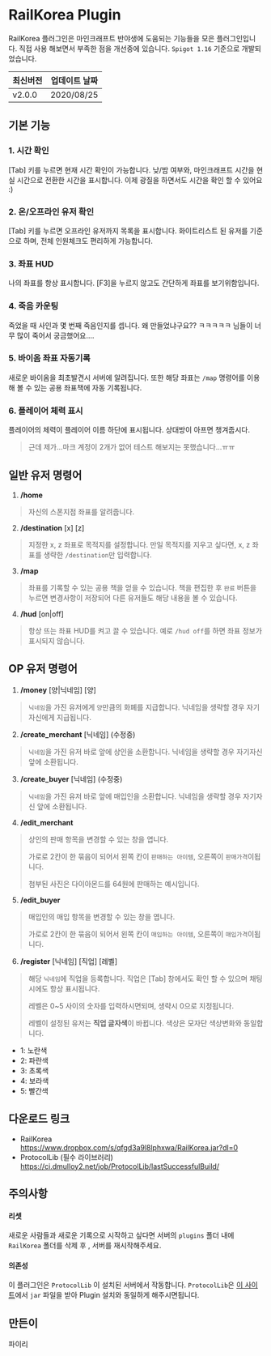 
# RailKorea Plugin
RailKorea 플러그인은 마인크래프트 반야생에 도움되는 기능들을 모은 플러그인입니다. 직접 사용 해보면서 부족한 점을 개선중에 있습니다.
`Spigot 1.16` 기준으로 개발되었습니다.

| 최신버전 |  업데이트 날짜 |
|--|--|
| v2.0.0 | 2020/08/25 |

## 기본 기능
### 1. 시간 확인
[Tab] 키를 누르면 현재 시간 확인이 가능합니다. 
낮/밤 여부와, 마인크래프트 시간을 현실 시간으로 전환한 시간을 표시합니다.
이제 광질을 하면서도 시간을 확인 할 수 있어요 :)

### 2. 온/오프라인 유저 확인
[Tab] 키를 누르면 오프라인 유저까지 목록을 표시합니다.
화이트리스트 된 유저를 기준으로 하며, 전체 인원체크도 편리하게 가능합니다.

### 3. 좌표 HUD
나의 좌표를 항상 표시합니다. [F3]을 누르지 않고도 간단하게 좌표를 보기위함입니다.

### 4. 죽음 카운팅
죽었을 때 사인과 몇 번째 죽음인지를 셉니다. 
왜 만들었냐구요?? ㅋㅋㅋㅋㅋ 님들이 너무 많이 죽어서 궁금했어요....

### 5. 바이옴 좌표 자동기록
새로운 바이옴을 최초발견시 서버에 알려집니다.
또한 해당 좌표는 `/map` 명령어를 이용해 볼 수 있는 공용 좌표책에 자동 기록됩니다.

### 6. 플레이어 체력 표시
플레이어의 체력이 플레이어 이름 하단에 표시됩니다.
상대방이 아프면 챙겨줍시다.
> 근데 제가...마크 계정이 2개가 없어 테스트 해보지는 못했습니다...ㅠㅠ

## 일반 유저 명령어
1. **/home**
> 자신의 스폰지점 좌표를 알려줍니다.

2. **/destination** [x] [z]
> 지정한 x, z 좌표로 목적지를 설정합니다.
> 만일 목적지를 지우고 싶다면, x, z 좌표를 생략한 `/destination`만 입력합니다.

3. **/map**
> 좌표를 기록할 수 있는 공용 책을 얻을 수 있습니다.
> 책을 편집한 후 `완료` 버튼을 누르면 변경사항이 저장되어 다른 유저들도 해당 내용을 볼 수 있습니다.

4. **/hud** [on|off]
> 항상 뜨는 좌표 HUD를 켜고 끌 수 있습니다. 
> 예로 `/hud off`를 하면 좌표 정보가 표시되지 않습니다.

## OP 유저  명령어
1. **/money** [양|닉네임] [양]
> `닉네임`을 가진 유저에게 `양`만큼의 화폐를 지급합니다. 닉네임을 생략할 경우 자기자신에게 지급됩니다.

2. **/create_merchant** [닉네임] (수정중)
> `닉네임`을 가진 유저 바로 앞에 상인을 소환합니다. 닉네임을 생략할 경우 자기자신 앞에 소환됩니다.

3. **/create_buyer** [닉네임] (수정중)
> `닉네임`을 가진 유저 바로 앞에 매입인을 소환합니다. 닉네임을 생략할 경우 자기자신 앞에 소환됩니다.

4. **/edit_merchant**
> 상인의 판매 항목을 변경할 수 있는 창을 엽니다.
>
> 가로로 2칸이 한 묶음이 되어서 왼쪽 칸이 `판매하는 아이템`, 오른쪽이 `판매가격`이됩니다.
>
> 첨부된 사진은 다이아몬드를 64원에 판매하는 예시입니다.

5. **/edit_buyer**
> 매입인의 매입 항목을 변경할 수 있는 창을 엽니다.
>
> 가로로 2칸이 한 묶음이 되어서 왼쪽 칸이 `매입하는 아이템`, 오른쪽이 `매입가격`이됩니다.

6. **/register** [닉네임] [직업] [레벨]
> 해당 `닉네임`에 직업을 등록합니다. 직업은 [Tab] 창에서도 확인 할 수 있으며 채팅시에도 항상 표시됩니다.
> 
>레벨은 0~5 사이의 숫자를 입력하시면되며, 생략시 0으로 지정됩니다.
>
> 레벨이 설정된 유저는 **직업 글자색**이 바뀝니다. 색상은 모자단 색상변화와 동일합니다.
- 1: 노란색
- 2: 파란색
- 3: 초록색
- 4: 보라색
- 5: 빨간색


## 다운로드 링크
- RailKorea  
https://www.dropbox.com/s/qfgd3a9l8lphxwa/RailKorea.jar?dl=0
- ProtocolLib (필수 라이브러리)
https://ci.dmulloy2.net/job/ProtocolLib/lastSuccessfulBuild/

## 주의사항
#### 리셋
새로운 사람들과 새로운 기록으로 시작하고 싶다면 서버의 `plugins` 폴더 내에 `RailKorea` 폴더를 삭제 후 , 서버를 재시작해주세요.
#### 의존성
이 플러그인은 `ProtocolLib` 이 설치된 서버에서 작동합니다.
`ProtocolLib`은 [이 사이트](https://ci.dmulloy2.net/job/ProtocolLib/lastSuccessfulBuild/)에서 `jar` 파일을 받아 Plugin 설치와 동일하게 해주시면됩니다.

## 만든이
파이리
